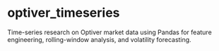 # optiver_timeseries
Time-series research on Optiver market data using Pandas for feature engineering, rolling-window analysis, and volatility forecasting.
